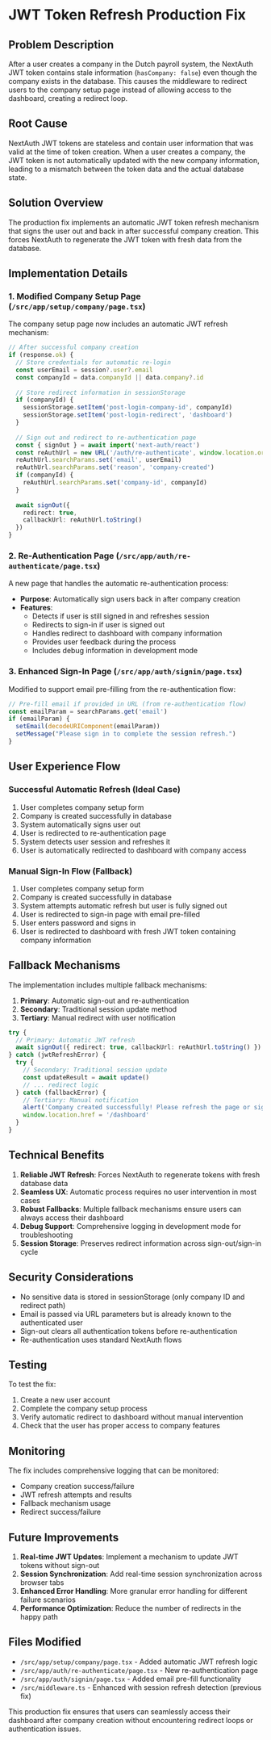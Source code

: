 # JWT Token Refresh Production Fix

## Problem Description

After a user creates a company in the Dutch payroll system, the NextAuth JWT token contains stale information (`hasCompany: false`) even though the company exists in the database. This causes the middleware to redirect users to the company setup page instead of allowing access to the dashboard, creating a redirect loop.

## Root Cause

NextAuth JWT tokens are stateless and contain user information that was valid at the time of token creation. When a user creates a company, the JWT token is not automatically updated with the new company information, leading to a mismatch between the token data and the actual database state.

## Solution Overview

The production fix implements an automatic JWT token refresh mechanism that signs the user out and back in after successful company creation. This forces NextAuth to regenerate the JWT token with fresh data from the database.

## Implementation Details

### 1. Modified Company Setup Page (`/src/app/setup/company/page.tsx`)

The company setup page now includes an automatic JWT refresh mechanism:

```typescript
// After successful company creation
if (response.ok) {
  // Store credentials for automatic re-login
  const userEmail = session?.user?.email
  const companyId = data.companyId || data.company?.id
  
  // Store redirect information in sessionStorage
  if (companyId) {
    sessionStorage.setItem('post-login-company-id', companyId)
    sessionStorage.setItem('post-login-redirect', 'dashboard')
  }
  
  // Sign out and redirect to re-authentication page
  const { signOut } = await import('next-auth/react')
  const reAuthUrl = new URL('/auth/re-authenticate', window.location.origin)
  reAuthUrl.searchParams.set('email', userEmail)
  reAuthUrl.searchParams.set('reason', 'company-created')
  if (companyId) {
    reAuthUrl.searchParams.set('company-id', companyId)
  }
  
  await signOut({ 
    redirect: true, 
    callbackUrl: reAuthUrl.toString() 
  })
}
```

### 2. Re-Authentication Page (`/src/app/auth/re-authenticate/page.tsx`)

A new page that handles the automatic re-authentication process:

- **Purpose**: Automatically sign users back in after company creation
- **Features**:
  - Detects if user is still signed in and refreshes session
  - Redirects to sign-in if user is signed out
  - Handles redirect to dashboard with company information
  - Provides user feedback during the process
  - Includes debug information in development mode

### 3. Enhanced Sign-In Page (`/src/app/auth/signin/page.tsx`)

Modified to support email pre-filling from the re-authentication flow:

```typescript
// Pre-fill email if provided in URL (from re-authentication flow)
const emailParam = searchParams.get('email')
if (emailParam) {
  setEmail(decodeURIComponent(emailParam))
  setMessage("Please sign in to complete the session refresh.")
}
```

## User Experience Flow

### Successful Automatic Refresh (Ideal Case)
1. User completes company setup form
2. Company is created successfully in database
3. System automatically signs user out
4. User is redirected to re-authentication page
5. System detects user session and refreshes it
6. User is automatically redirected to dashboard with company access

### Manual Sign-In Flow (Fallback)
1. User completes company setup form
2. Company is created successfully in database
3. System attempts automatic refresh but user is fully signed out
4. User is redirected to sign-in page with email pre-filled
5. User enters password and signs in
6. User is redirected to dashboard with fresh JWT token containing company information

## Fallback Mechanisms

The implementation includes multiple fallback mechanisms:

1. **Primary**: Automatic sign-out and re-authentication
2. **Secondary**: Traditional session update method
3. **Tertiary**: Manual redirect with user notification

```typescript
try {
  // Primary: Automatic JWT refresh
  await signOut({ redirect: true, callbackUrl: reAuthUrl.toString() })
} catch (jwtRefreshError) {
  try {
    // Secondary: Traditional session update
    const updateResult = await update()
    // ... redirect logic
  } catch (fallbackError) {
    // Tertiary: Manual notification
    alert('Company created successfully! Please refresh the page or sign out and back in to access your dashboard.')
    window.location.href = '/dashboard'
  }
}
```

## Technical Benefits

1. **Reliable JWT Refresh**: Forces NextAuth to regenerate tokens with fresh database data
2. **Seamless UX**: Automatic process requires no user intervention in most cases
3. **Robust Fallbacks**: Multiple fallback mechanisms ensure users can always access their dashboard
4. **Debug Support**: Comprehensive logging in development mode for troubleshooting
5. **Session Storage**: Preserves redirect information across sign-out/sign-in cycle

## Security Considerations

- No sensitive data is stored in sessionStorage (only company ID and redirect path)
- Email is passed via URL parameters but is already known to the authenticated user
- Sign-out clears all authentication tokens before re-authentication
- Re-authentication uses standard NextAuth flows

## Testing

To test the fix:

1. Create a new user account
2. Complete the company setup process
3. Verify automatic redirect to dashboard without manual intervention
4. Check that the user has proper access to company features

## Monitoring

The fix includes comprehensive logging that can be monitored:

- Company creation success/failure
- JWT refresh attempts and results
- Fallback mechanism usage
- Redirect success/failure

## Future Improvements

1. **Real-time JWT Updates**: Implement a mechanism to update JWT tokens without sign-out
2. **Session Synchronization**: Add real-time session synchronization across browser tabs
3. **Enhanced Error Handling**: More granular error handling for different failure scenarios
4. **Performance Optimization**: Reduce the number of redirects in the happy path

## Files Modified

- `/src/app/setup/company/page.tsx` - Added automatic JWT refresh logic
- `/src/app/auth/re-authenticate/page.tsx` - New re-authentication page
- `/src/app/auth/signin/page.tsx` - Added email pre-fill functionality
- `/src/middleware.ts` - Enhanced with session refresh detection (previous fix)

This production fix ensures that users can seamlessly access their dashboard after company creation without encountering redirect loops or authentication issues.

